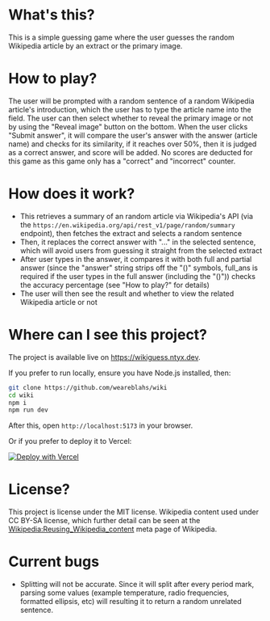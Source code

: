 # What's this?

This is a simple guessing game where the user guesses the random Wikipedia article by an extract or the primary image.

# How to play?

The user will be prompted with a random sentence of a random Wikipedia article's introduction, which the user has to type the article name into the field. The user can then select whether to reveal the primary image or not by using the "Reveal image" button on the bottom. When the user clicks "Submit answer", it will compare the user's answer with the answer (article name) and checks for its similarity, if it reaches over 50%, then it is judged as a correct answer, and score will be added. No scores are deducted for this game as this game only has a "correct" and "incorrect" counter.

# How does it work?

- This retrieves a summary of an random article via Wikipedia's API (via the `https://en.wikipedia.org/api/rest_v1/page/random/summary` endpoint), then fetches the extract and selects a random sentence
- Then, it replaces the correct answer with "..." in the selected sentence, which will avoid users from guessing it straight from the selected extract
- After user types in the answer, it compares it with both full and partial answer (since the "answer" string strips off the "()" symbols, full_ans is required if the user types in the full answer (including the "()")) checks the accuracy percentage (see "How to play?" for details)
- The user will then see the result and whether to view the related Wikipedia article or not

# Where can I see this project?

The project is available live on https://wikiguess.ntyx.dev.

If you prefer to run locally, ensure you have Node.js installed, then:

```bash
git clone https://github.com/weareblahs/wiki
cd wiki
npm i
npm run dev
```

After this, open `http://localhost:5173` in your browser.

Or if you prefer to deploy it to Vercel:

[![Deploy with Vercel](https://vercel.com/button)](https://vercel.com/new/clone?repository-url=https%3A%2F%2Fgithub.com%2Fweareblahs%2Fwiki)

# License?

This project is license under the MIT license. Wikipedia content used under CC BY-SA license, which further detail can be seen at the [Wikipedia:Reusing_Wikipedia_content](https://en.wikipedia.org/wiki/Wikipedia:Reusing_Wikipedia_content) meta page of Wikipedia.

# Current bugs

- Splitting will not be accurate. Since it will split after every period mark, parsing some values (example temperature, radio frequencies, formatted ellipsis, etc) will resulting it to return a random unrelated sentence.
